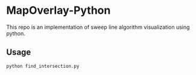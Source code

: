 # MapOverlay-Python

This repo is an implementation of sweep line algorithm visualization using python.

## Usage

`python find_intersection.py`
